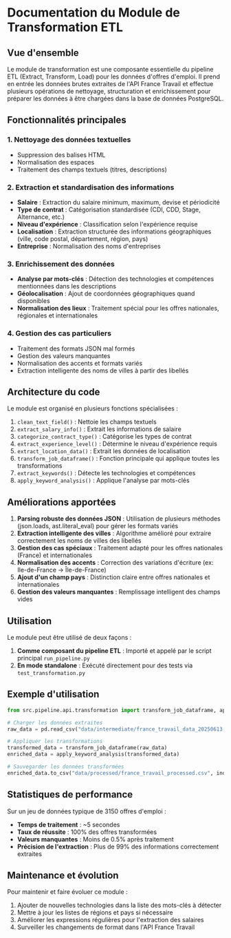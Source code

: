 # Documentation du Module de Transformation ETL

## Vue d'ensemble

Le module de transformation est une composante essentielle du pipeline ETL (Extract, Transform, Load) pour les données d'offres d'emploi. Il prend en entrée les données brutes extraites de l'API France Travail et effectue plusieurs opérations de nettoyage, structuration et enrichissement pour préparer les données à être chargées dans la base de données PostgreSQL.

## Fonctionnalités principales

### 1. Nettoyage des données textuelles
- Suppression des balises HTML
- Normalisation des espaces
- Traitement des champs textuels (titres, descriptions)

### 2. Extraction et standardisation des informations
- **Salaire** : Extraction du salaire minimum, maximum, devise et périodicité
- **Type de contrat** : Catégorisation standardisée (CDI, CDD, Stage, Alternance, etc.)
- **Niveau d'expérience** : Classification selon l'expérience requise
- **Localisation** : Extraction structurée des informations géographiques (ville, code postal, département, région, pays)
- **Entreprise** : Normalisation des noms d'entreprises

### 3. Enrichissement des données
- **Analyse par mots-clés** : Détection des technologies et compétences mentionnées dans les descriptions
- **Géolocalisation** : Ajout de coordonnées géographiques quand disponibles
- **Normalisation des lieux** : Traitement spécial pour les offres nationales, régionales et internationales

### 4. Gestion des cas particuliers
- Traitement des formats JSON mal formés
- Gestion des valeurs manquantes
- Normalisation des accents et formats variés
- Extraction intelligente des noms de villes à partir des libellés

## Architecture du code

Le module est organisé en plusieurs fonctions spécialisées :

1. `clean_text_field()` : Nettoie les champs textuels
2. `extract_salary_info()` : Extrait les informations de salaire
3. `categorize_contract_type()` : Catégorise les types de contrat
4. `extract_experience_level()` : Détermine le niveau d'expérience requis
5. `extract_location_data()` : Extrait les données de localisation
6. `transform_job_dataframe()` : Fonction principale qui applique toutes les transformations
7. `extract_keywords()` : Détecte les technologies et compétences
8. `apply_keyword_analysis()` : Applique l'analyse par mots-clés

## Améliorations apportées

1. **Parsing robuste des données JSON** : Utilisation de plusieurs méthodes (json.loads, ast.literal_eval) pour gérer les formats variés
2. **Extraction intelligente des villes** : Algorithme amélioré pour extraire correctement les noms de villes des libellés
3. **Gestion des cas spéciaux** : Traitement adapté pour les offres nationales (France) et internationales
4. **Normalisation des accents** : Correction des variations d'écriture (ex: Ile-de-France → Île-de-France)
5. **Ajout d'un champ pays** : Distinction claire entre offres nationales et internationales
6. **Gestion des valeurs manquantes** : Remplissage intelligent des champs vides

## Utilisation

Le module peut être utilisé de deux façons :

1. **Comme composant du pipeline ETL** : Importé et appelé par le script principal `run_pipeline.py`
2. **En mode standalone** : Exécuté directement pour des tests via `test_transformation.py`

## Exemple d'utilisation

```python
from src.pipeline.api.transformation import transform_job_dataframe, apply_keyword_analysis

# Charger les données extraites
raw_data = pd.read_csv("data/intermediate/france_travail_data_20250613.csv")

# Appliquer les transformations
transformed_data = transform_job_dataframe(raw_data)
enriched_data = apply_keyword_analysis(transformed_data)

# Sauvegarder les données transformées
enriched_data.to_csv("data/processed/france_travail_processed.csv", index=False)
```

## Statistiques de performance

Sur un jeu de données typique de 3150 offres d'emploi :
- **Temps de traitement** : ~5 secondes
- **Taux de réussite** : 100% des offres transformées
- **Valeurs manquantes** : Moins de 0.5% après traitement
- **Précision de l'extraction** : Plus de 99% des informations correctement extraites

## Maintenance et évolution

Pour maintenir et faire évoluer ce module :
1. Ajouter de nouvelles technologies dans la liste des mots-clés à détecter
2. Mettre à jour les listes de régions et pays si nécessaire
3. Améliorer les expressions régulières pour l'extraction des salaires
4. Surveiller les changements de format dans l'API France Travail

